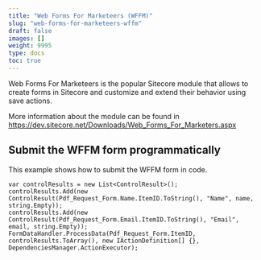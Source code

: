 ```yaml
---
title: "Web Forms For Marketeers (WFFM)"
slug: "web-forms-for-marketeers-wffm"
draft: false
images: []
weight: 9995
type: docs
toc: true
---
```


Web Forms For Marketeers is the popular Sitecore module that allows to create forms in Sitecore and customize and extend their behavior using save actions.

More information about the module can be found in 
https://dev.sitecore.net/Downloads/Web_Forms_For_Marketers.aspx


## Submit the WFFM form programmatically
This example shows how to submit the WFFM form in code.

    var controlResults = new List<ControlResult>();
    controlResults.Add(new ControlResult(Pdf_Request_Form.Name.ItemID.ToString(), "Name", name, string.Empty));
    controlResults.Add(new ControlResult(Pdf_Request_Form.Email.ItemID.ToString(), "Email", email, string.Empty));    
    FormDataHandler.ProcessData(Pdf_Request_Form.ItemID, controlResults.ToArray(), new IActionDefinition[] {}, DependenciesManager.ActionExecutor);

